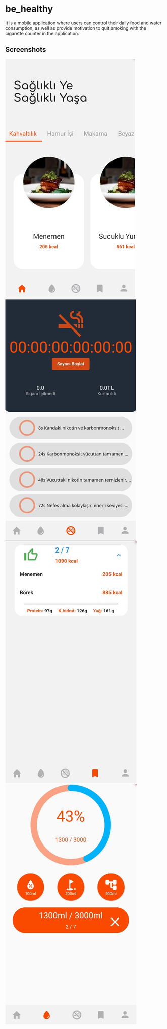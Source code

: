 # be_healthy

It is a mobile application where users can control their daily food and water consumption, as well as provide motivation to quit smoking with the cigarette counter in the application.

## Screenshots

<img src = "https://raw.githubusercontent.com/kizilcanali/be_healthy/main/assets/readme/home.JPG"/>
<img src = "https://raw.githubusercontent.com/kizilcanali/be_healthy/main/assets/readme/smoke.JPG"/>
<img src = "https://raw.githubusercontent.com/kizilcanali/be_healthy/main/assets/readme/summary.JPG"/>
<img src = "https://raw.githubusercontent.com/kizilcanali/be_healthy/main/assets/readme/water.JPG"/>

